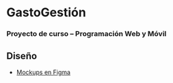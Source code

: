 # GastoGestión
### Proyecto de curso – Programación Web y Móvil

## Diseño

- [Mockups en Figma](https://www.figma.com/file/tNnr9HePIC6eXEgV9QJdb8/Mockups?type=design&node-id=0%3A1&mode=design&t=91aHtxDzsarhzGlP-1)